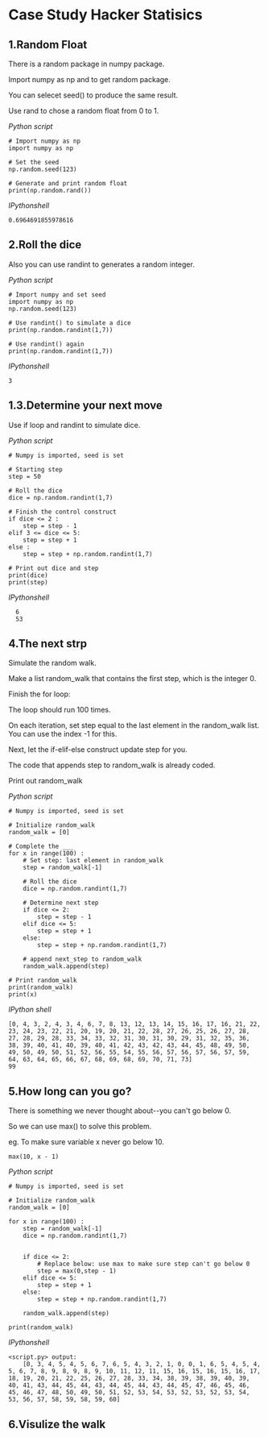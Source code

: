 Case Study Hacker Statisics
===

1.Random Float
---

There is a random package in numpy package.

Import numpy as np and to get random package.

You can selecet seed() to produce the same result.

Use rand to chose a random float from 0 to 1.

*Python script*
```
# Import numpy as np
import numpy as np

# Set the seed
np.random.seed(123)

# Generate and print random float
print(np.random.rand())
```

*IPythonshell*
```
0.6964691855978616
```

2.Roll the dice
---

Also you can use randint to generates a random integer.

*Python script*
```
# Import numpy and set seed
import numpy as np
np.random.seed(123)

# Use randint() to simulate a dice
print(np.random.randint(1,7))

# Use randint() again
print(np.random.randint(1,7))
```

*IPythonshell*
```
3
```

1.3.Determine your next move
---

Use if loop and randint to simulate dice.

*Python script*
```
# Numpy is imported, seed is set

# Starting step
step = 50

# Roll the dice
dice = np.random.randint(1,7)

# Finish the control construct
if dice <= 2 :
    step = step - 1
elif 3 <= dice <= 5:
    step = step + 1
else :
    step = step + np.random.randint(1,7)

# Print out dice and step
print(dice)
print(step)
```
*IPythonshell*
```
  6
  53
```

4.The next strp
---

Simulate the random walk.

Make a list random_walk that contains the first step, which is the integer 0.

Finish the for loop:

The loop should run 100 times.

On each iteration, set step equal to the last element in the random_walk list. You can use the index -1 for this.

Next, let the if-elif-else construct update step for you.

The code that appends step to random_walk is already coded.

Print out random_walk

*Python script*
```
# Numpy is imported, seed is set

# Initialize random_walk
random_walk = [0]

# Complete the ___
for x in range(100) :
    # Set step: last element in random_walk
    step = random_walk[-1]

    # Roll the dice
    dice = np.random.randint(1,7)

    # Determine next step
    if dice <= 2:
        step = step - 1
    elif dice <= 5:
        step = step + 1
    else:
        step = step + np.random.randint(1,7)

    # append next_step to random_walk
    random_walk.append(step)

# Print random_walk
print(random_walk)
print(x)
```

*IPython shell*
```
[0, 4, 3, 2, 4, 3, 4, 6, 7, 8, 13, 12, 13, 14, 15, 16, 17, 16, 21, 22, 23, 24, 23, 22, 21, 20, 19, 20, 21, 22, 28, 27, 26, 25, 26, 27, 28, 27, 28, 29, 28, 33, 34, 33, 32, 31, 30, 31, 30, 29, 31, 32, 35, 36, 38, 39, 40, 41, 40, 39, 40, 41, 42, 43, 42, 43, 44, 45, 48, 49, 50, 49, 50, 49, 50, 51, 52, 56, 55, 54, 55, 56, 57, 56, 57, 56, 57, 59, 64, 63, 64, 65, 66, 67, 68, 69, 68, 69, 70, 71, 73]
99
```

5.How long can you go?
---

There is something we never thought about--you can't go below 0.

So we can use max() to solve this problem.

eg. To make sure variable x never go below 10.
```
max(10, x - 1)
```

*Python script*
```
# Numpy is imported, seed is set

# Initialize random_walk
random_walk = [0]

for x in range(100) :
    step = random_walk[-1]
    dice = np.random.randint(1,7)
    

    if dice <= 2:
        # Replace below: use max to make sure step can't go below 0
        step = max(0,step - 1)
    elif dice <= 5:
        step = step + 1
    else:
        step = step + np.random.randint(1,7)

    random_walk.append(step)

print(random_walk)
```

*IPythonshell*
```
<script.py> output:
    [0, 3, 4, 5, 4, 5, 6, 7, 6, 5, 4, 3, 2, 1, 0, 0, 1, 6, 5, 4, 5, 4, 5, 6, 7, 8, 9, 8, 9, 8, 9, 10, 11, 12, 11, 15, 16, 15, 16, 15, 16, 17, 18, 19, 20, 21, 22, 25, 26, 27, 28, 33, 34, 38, 39, 38, 39, 40, 39, 40, 41, 43, 44, 45, 44, 43, 44, 45, 44, 43, 44, 45, 47, 46, 45, 46, 45, 46, 47, 48, 50, 49, 50, 51, 52, 53, 54, 53, 52, 53, 52, 53, 54, 53, 56, 57, 58, 59, 58, 59, 60]
```

6.Visulize the walk
---

